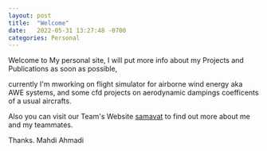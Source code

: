 ```yaml
---
layout: post
title:  "Welcome"
date:   2022-05-31 13:27:48 -0700
categories: Personal
---
```


Welcome to My personal site,
I will put more info about my Projects and Publications as soon as possible,

currently I'm mworking on flight simulator for airborne wind energy aka AWE systems,
and some cfd projects on aerodynamic dampings coefficents of a usual aircrafts.

Also you can visit our Team's Website
[samavat](https://mhdahdalw.github.io/samavat) 
to find out more about me and my teammates.

Thanks.
Mahdi Ahmadi

